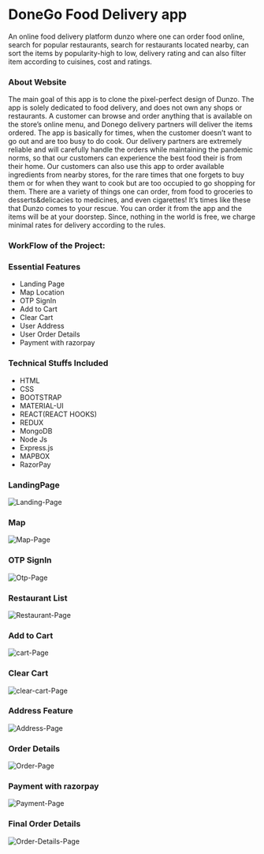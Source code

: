 # DoneGo Food Delivery app
An online food delivery platform dunzo where one can order food online, search for popular restaurants, search for restaurants located nearby, can sort the items by popularity-high to low, delivery rating and can also filter item according to cuisines, cost and ratings.
### About Website
The main goal of this app is to clone the pixel-perfect design of Dunzo. The app is solely dedicated to food delivery, and does not own any shops or restaurants. A customer can browse and order anything that is available on the store’s online menu, and Donego delivery partners will deliver the items ordered. The app is basically for times, when the customer doesn’t want to go out and are too busy to do cook. Our delivery partners are extremely reliable and will carefully handle the orders while maintaining the pandemic norms, so that our customers can experience the best food their is from their home.
Our customers can also use this app to order available ingredients from nearby stores, for the rare times that one forgets to buy them or for when they want to cook but are too occupied to go shopping for them.
There are a variety of things one can order, from food to groceries to desserts&delicacies to medicines, and even cigarettes!
It’s times like these that Dunzo comes to your rescue. You can order it from the app and the items will be at your doorstep.
Since, nothing in the world is free, we charge minimal rates for delivery according to the rules.
### WorkFlow of the Project:
### Essential Features
- Landing Page
- Map Location 
- OTP SignIn
- Add to Cart
- Clear Cart
- User Address 
- User Order Details
- Payment with razorpay
### Technical Stuffs Included
- HTML
- CSS
- BOOTSTRAP
- MATERIAL-UI
- REACT(REACT HOOKS)
- REDUX
- MongoDB
- Node Js
- Express.js
- MAPBOX
- RazorPay
### LandingPage
![Landing-Page](./readme/landing.PNG)
### Map
![Map-Page](./readme/maplocation2.PNG)
### OTP SignIn
![Otp-Page](./readme/login.PNG)
### Restaurant List
![Restaurant-Page](./readme/restaulist.PNG)
### Add to Cart
![cart-Page](./readme/cart.PNG)
### Clear Cart
![clear-cart-Page](./readme/clearcart.PNG)
### Address Feature
![Address-Page](./readme/addaddress.PNG)
### Order Details
![Order-Page](./readme/checkout.PNG)
### Payment with razorpay
![Payment-Page](./readme/razorpay.PNG)
### Final Order Details
![Order-Details-Page](./readme/thankyou.PNG)
